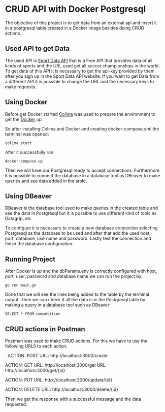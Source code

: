 # CRUD API with Docker Postgresql

The objective of this project is to get data from an external api and insert it in a postgresql table created in a Docker image besides doing CRUD actions.

## Used API to get Data

The used API is [Sport Data API](https://sportdataapi.com/) that is a Free API that provides data of all kinds of sports and the URL used get all soccer championships in the world. To get data of this API it is necessary to get the api-key provided by them after you sign up in the Sport Data API website.
If you want to get Data from a different API it is possible to change the URL and the necessary keys to make requests.

## Using Docker

Before get Docker started [Colima](https://smallsharpsoftwaretools.com/tutorials/use-colima-to-run-docker-containers-on-macos/) was used to prepare the environment to get the [Docker](https://www.docker.com/) up.

So after installing Colima and Docker and creating docker-compose.yml the terminal was opened:

`colima start`

After it successfully ran:

`docker-compose up`

Then we will have our Postgresql ready to accept connections. Furthermore it is possible to connect the database in a database tool as DBeaver to make queries and see data added in the table.

## Using DBeaver

DBeaver is the database tool used to make queries in the created table and see the data in Postgresql but it is possible to use different kind of tools as Datagrip, etc.

To configure it is necessary to create a new database connection selecting Postgresql as the database to be used and after that add the used host, port, database, username and password. Lastly test the connection and finish the database configuration. 

## Running Project

After Docker is up and the dbParams.env is correctly configured with host, port, user, password and database name we can run the project by:

`go run main.go`

Done that we will see the lines being added to the table by the terminal output. Then we can check if all the data is in the Postgresql table by making a query in a database tool such as DBeaver:

`SELECT * FROM competition`

## CRUD actions in Postman

Postman was used to make CRUD actions. For this we have to use the following URLS to each action:

` 
ACTION: POST
URL: http://localhost:3000/create

ACTION: GET
URL: http://localhost:3000/get
URL: http://localhost:3000/get/{id}

ACTION: PUT
URL: http://localhost:3000/update/{id}

ACTION: DELETE
URL: http://localhost:3000/delete/{id} 
`

Then we get the response with a successful message and the data requested.